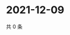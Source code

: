 # 2021-12-09

共 0 条

<!-- BEGIN WEIBO -->
<!-- 最后更新时间 Thu Dec 09 2021 03:12:15 GMT+0800 (China Standard Time) -->

<!-- END WEIBO -->
